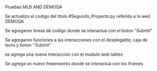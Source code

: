 Pruebas MLB AND DEMOQA

Se actualizo el codigo del titulo #Segundo_Proyecto.py referido a la wed DEMOQA

Se agregaron lineas de codigo donde se interactua con el boton "Submit"

Se agregaron funciones a las interacciones con el desplegable, caja de texto y boton ''Submit''

se agrega una nueva interaccion con el modulo web tables

Se agrega un nuevo freamworks donde se interactua con los iframes